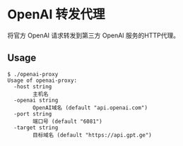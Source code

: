 # OpenAI 转发代理
将官方 OpenAI 请求转发到第三方 OpenAI 服务的HTTP代理。
## Usage
```shell
$ ./openai-proxy
Usage of openai-proxy:
  -host string
        主机名
  -openai string
        OpenAI域名 (default "api.openai.com")
  -port string
        端口号 (default "6081")
  -target string
        目标域名 (default "https://api.gpt.ge")
```
